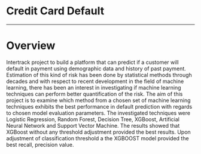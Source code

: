 # Credit Card Default
<hr>

# Overview
Intertrack project to build a platform that can predict if a customer will default in payment using demographic data and history of past payment. Estimation of this kind of risk has been done by statistical methods through decades and with respect to recent development in the field of machine learning, there has been an interest in investigating if machine learning techniques can perform better quantification of the risk. The aim of this project is to examine which method from a chosen set of machine learning techniques exhibits the best performance in default prediction with regards to chosen model evaluation parameters. The investigated techniques were Logistic Regression, Random Forest, Decision Tree, XGBoost, Artificial Neural Network and Support Vector Machine. The results showed that XGBoost without any threshold adjustment provided the best results. Upon adjustment of classification threshold a the XGBOOST model provided the best recall, precision value.
